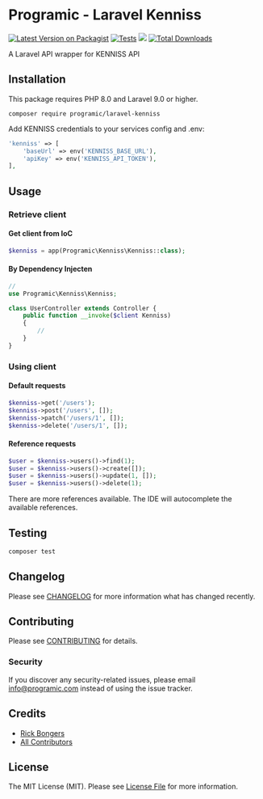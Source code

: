 # Programic - Laravel Kenniss

[![Latest Version on Packagist](https://img.shields.io/packagist/v/programic/laravel-kenniss.svg?style=flat-square)](https://packagist.org/packages/programic/laravel-kenniss)
[![Tests](https://github.com/programic/laravel-kenniss/actions/workflows/tests.yml/badge.svg?branch=main)](https://github.com/programic/laravel-kenniss/actions/workflows/tests.yml)
![](https://github.com/programic/laravel-kenniss/workflows/Run%20Tests/badge.svg?branch=main)
[![Total Downloads](https://img.shields.io/packagist/dt/programic/laravel-kenniss.svg?style=flat-square)](https://packagist.org/packages/programic/laravel-kenniss)

A Laravel API wrapper for KENNISS API

## Installation
This package requires PHP 8.0 and Laravel 9.0 or higher.

```
composer require programic/laravel-kenniss
```

Add KENNISS credentials to your services config and .env:
```php
'kenniss' => [
    'baseUrl' => env('KENNISS_BASE_URL'),
    'apiKey' => env('KENNISS_API_TOKEN'),
],
```

## Usage

### Retrieve client
#### Get client from IoC
```php
$kenniss = app(Programic\Kenniss\Kenniss::class);
```
#### By Dependency Injecten
```php
// 
use Programic\Kenniss\Kenniss;

class UserController extends Controller {
    public function __invoke($client Kenniss)
    {
        //
    }
}
```

### Using client

#### Default requests
```php
$kenniss->get('/users');
$kenniss->post('/users', []);
$kenniss->patch('/users/1', []);
$kenniss->delete('/users/1', []);
```
#### Reference requests
```php
$user = $kenniss->users()->find(1);
$user = $kenniss->users()->create([]);
$user = $kenniss->users()->update(1, []);
$user = $kenniss->users()->delete(1);
```
There are more references available. The IDE will autocomplete the available references.

## Testing
```bash
composer test
```

## Changelog

Please see [CHANGELOG](CHANGELOG.md) for more information what has changed recently.

## Contributing

Please see [CONTRIBUTING](CONTRIBUTING.md) for details.

### Security

If you discover any security-related issues, please email [info@programic.com](mailto:info@programic.com) instead of using the issue tracker.

## Credits

- [Rick Bongers](https://github.com/rbongers)
- [All Contributors](../../contributors)

## License

The MIT License (MIT). Please see [License File](LICENSE.md) for more information.
